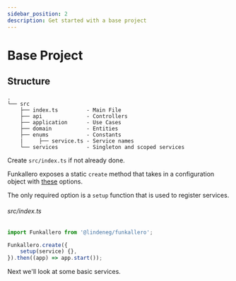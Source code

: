 ```yaml
---
sidebar_position: 2
description: Get started with a base project
---
```


# Base Project

## Structure

```
.
└── src
    ├── index.ts         - Main File
    ├── api              - Controllers
    ├── application      - Use Cases
    ├── domain           - Entities
    ├── enums            - Constants
    |     ├── service.ts - Service names
    └── services         - Singleton and scoped services
```

Create `src/index.ts` if not already done.

Funkallero exposes a static `create` method that takes in a configuration object with [these](https://github.com/Lindeneg/funkallero/blob/master/packages/funkallero-core/src/service/configuration-service.ts#L5-L25) options.

The only required option is a `setup` function that is used to register services.

###### src/index.ts

```ts
import Funkallero from '@lindeneg/funkallero';

Funkallero.create({
    setup(service) {},
}).then((app) => app.start());
```

Next we'll look at some basic services.

